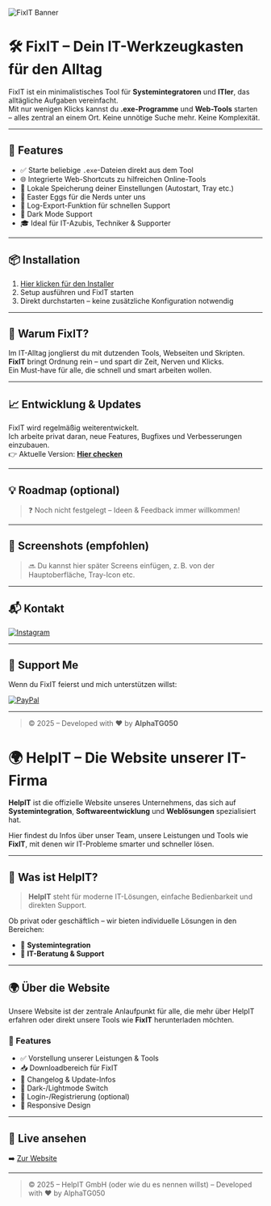 ![FixIT Banner](https://github.com/user-attachments/assets/1bd8083a-7303-491a-ad7c-c604c1592342)

# 🛠️ FixIT – Dein IT-Werkzeugkasten für den Alltag

FixIT ist ein minimalistisches Tool für **Systemintegratoren** und **ITler**, das alltägliche Aufgaben vereinfacht.  
Mit nur wenigen Klicks kannst du **.exe-Programme** und **Web-Tools** starten – alles zentral an einem Ort. Keine unnötige Suche mehr. Keine Komplexität.

---

## 🚀 Features

- ✅ Starte beliebige `.exe`-Dateien direkt aus dem Tool
- 🌐 Integrierte Web-Shortcuts zu hilfreichen Online-Tools
- 🧠 Lokale Speicherung deiner Einstellungen (Autostart, Tray etc.)
- 🐣 Easter Eggs für die Nerds unter uns
- 📝 Log-Export-Funktion für schnellen Support
- 🌙 Dark Mode Support
- 🎓 Ideal für IT-Azubis, Techniker & Supporter

---

## 📦 Installation

1. [Hier klicken für den Installer](https://github.com/AlphaTG50/FixIT/releases/latest)  
2. Setup ausführen und FixIT starten  
3. Direkt durchstarten – keine zusätzliche Konfiguration notwendig

---

## 🧠 Warum FixIT?

Im IT-Alltag jonglierst du mit dutzenden Tools, Webseiten und Skripten.  
**FixIT** bringt Ordnung rein – und spart dir Zeit, Nerven und Klicks.  
Ein Must-have für alle, die schnell und smart arbeiten wollen.

---

## 📈 Entwicklung & Updates

FixIT wird regelmäßig weiterentwickelt.  
Ich arbeite privat daran, neue Features, Bugfixes und Verbesserungen einzubauen.  
👉 Aktuelle Version: **[Hier checken](https://github.com/AlphaTG50/FixIT/releases/latest)**

---

## 💡 Roadmap (optional)

> ❓ Noch nicht festgelegt – Ideen & Feedback immer willkommen!

---

## 📸 Screenshots (empfohlen)

> 🔜 Du kannst hier später Screens einfügen, z. B. von der Hauptoberfläche, Tray-Icon etc.

---

## 📬 Kontakt

[![Instagram](https://img.shields.io/badge/Instagram-%23E4405F.svg?logo=Instagram&logoColor=white)](https://instagram.com/helpit.informatik)  

---

## 💖 Support Me

Wenn du FixIT feierst und mich unterstützen willst:

[![PayPal](https://img.shields.io/badge/PayPal-00457C?style=for-the-badge&logo=paypal&logoColor=white)](https://paypal.me/AlphaTG050)  

---

> © 2025 – Developed with ❤️ by **AlphaTG050**

# 🌍 HelpIT – Die Website unserer IT-Firma

**HelpIT** ist die offizielle Website unseres Unternehmens, das sich auf **Systemintegration**, **Softwareentwicklung** und **Weblösungen** spezialisiert hat.

Hier findest du Infos über unser Team, unsere Leistungen und Tools wie **FixIT**, mit denen wir IT-Probleme smarter und schneller lösen.

---

## 🧩 Was ist HelpIT?

> **HelpIT** steht für moderne IT-Lösungen, einfache Bedienbarkeit und direkten Support.

Ob privat oder geschäftlich – wir bieten individuelle Lösungen in den Bereichen:

- 🧠 **Systemintegration**  
- 🤝 **IT-Beratung & Support**

---

## 🌍 Über die Website

Unsere Website ist der zentrale Anlaufpunkt für alle, die mehr über HelpIT erfahren oder direkt unsere Tools wie **FixIT** herunterladen möchten.

### 🎯 Features

- ✅ Vorstellung unserer Leistungen & Tools
- 📥 Downloadbereich für FixIT
- 📝 Changelog & Update-Infos
- 🌙 Dark-/Lightmode Switch
- 🔐 Login-/Registrierung (optional)
- 📱 Responsive Design

---

## 🔗 Live ansehen

➡️ [Zur Website](https://helpinformatik.de)  

---

> © 2025 – HelpIT GmbH (oder wie du es nennen willst) – Developed with ❤️ by AlphaTG050
